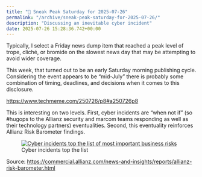 ```yaml
---
title: "🔮 Sneak Peak Saturday for 2025-07-26"
permalink: "/archive/sneak-peak-saturday-for-2025-07-26/"
description: "Discussing an inevitable cyber incident"
date: 2025-07-26 15:28:36.742+00:00
---
```


<p>
 Typically, I select a Friday news dump item that reached a peak level of trope, cliché, or bromide on the slowest news day that may be attempting to avoid wider coverage.
</p>
<p>
 This week, that turned out to be an early Saturday morning publishing cycle. Considering the event appears to be “mid-July” there is probably some combination of timing, deadlines, and decisions when it comes to this disclosure.
</p>
<p>
 <a href="https://www.techmeme.com/250726/p8#a250726p8" rel="noopener noreferrer nofollow" target="_blank">
  https://www.techmeme.com/250726/p8#a250726p8
 </a>
</p>
<p>
 This is interesting on two levels. First, cyber incidents are “when not if” (so #hugops to the Allianz security and marcom teams responding as well as their technology partners) eventualities. Second, this eventuality reinforces Allianz Risk Barometer findings.
</p>
<figure>
 <a href="https://commercial.allianz.com/news-and-insights/reports/allianz-risk-barometer.html" rel="noopener noreferrer" target="_blank">
  <img alt="Cyber incidents top the list of most important business risks" draggable="false" src="https://assets.buttondown.email/images/aa720411-0c86-425c-93d0-14b8ed4a4822.png?w=960&amp;fit=max"/>
 </a>
 <figcaption>
  Cyber incidents top the list
 </figcaption>
</figure>
<p>
 Source:
 <a href="https://commercial.allianz.com/news-and-insights/reports/allianz-risk-barometer.html" rel="noopener noreferrer nofollow" target="_blank">
  https://commercial.allianz.com/news-and-insights/reports/allianz-risk-barometer.html
 </a>
</p>
